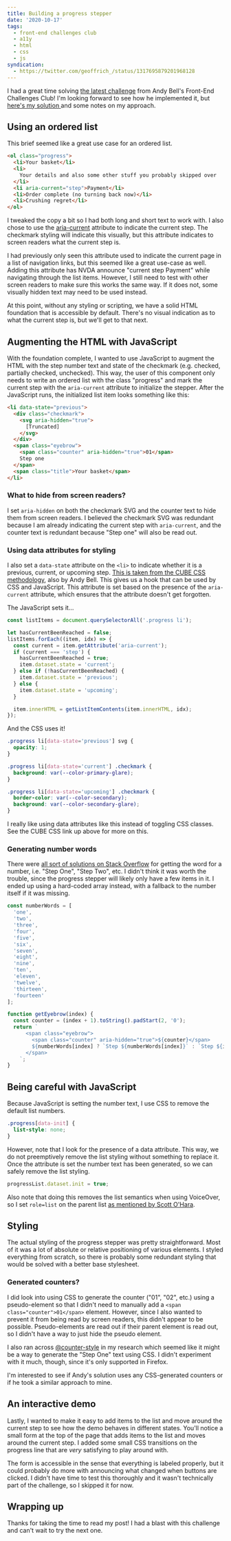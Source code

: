 ```yaml
---
title: Building a progress stepper
date: '2020-10-17'
tags:
  - front-end challenges club
  - a11y
  - html
  - css
  - js
syndication:
  - https://twitter.com/geoffrich_/status/1317695879201968128
---
```


I had a great time solving [the latest challenge](https://piccalil.li/blog/challenge-008-progress-stepper/) from Andy Bell's Front-End Challenges Club! I'm looking forward to see how he implemented it, but [here's my solution ](/demos/front-end-cc-008/) and some notes on my approach.

## Using an ordered list

This brief seemed like a great use case for an ordered list.

```html
<ol class="progress">
  <li>Your basket</li>
  <li>
    Your details and also some other stuff you probably skipped over
  </li>
  <li aria-current="step">Payment</li>
  <li>Order complete (no turning back now)</li>
  <li>Crushing regret</li>
</ol>
```

I tweaked the copy a bit so I had both long and short text to work with. I also chose to use the [aria-current](https://www.w3.org/TR/wai-aria-1.1/#aria-current) attribute to indicate the current step. The checkmark styling will indicate this visually, but this attribute indicates to screen readers what the current step is.

I had previously only seen this attribute used to indicate the current page in a list of navigation links, but this seemed like a great use-case as well. Adding this attribute has NVDA announce "current step Payment" while navigating through the list items. However, I still need to test with other screen readers to make sure this works the same way. If it does not, some visually hidden text may need to be used instead.

At this point, without any styling or scripting, we have a solid HTML foundation that is accessible by default. There's no visual indication as to what the current step is, but we'll get to that next.

## Augmenting the HTML with JavaScript

With the foundation complete, I wanted to use JavaScript to augment the HTML with the step number text and state of the checkmark (e.g. checked, partially checked, unchecked). This way, the user of this component only needs to write an ordered list with the class "progress" and mark the current step with the `aria-current` attribute to initialize the stepper. After the JavaScript runs, the initialized list item looks something like this:

```html
<li data-state="previous">
  <div class="checkmark">
    <svg aria-hidden="true">
      [Truncated]
    </svg>
  </div>
  <span class="eyebrow">
    <span class="counter" aria-hidden="true">01</span>
    Step one
  </span>
  <span class="title">Your basket</span>
</li>
```

### What to hide from screen readers?

I set `aria-hidden` on both the checkmark SVG and the counter text to hide them from screen readers. I believed the checkmark SVG was redundant because I am already indicating the current step with `aria-current`, and the counter text is redundant because "Step one" will also be read out.

### Using data attributes for styling

I also set a `data-state` attribute on the `<li>` to indicate whether it is a previous, current, or upcoming step. [This is taken from the CUBE CSS methodology](https://piccalil.li/cube-css/exception/), also by Andy Bell. This gives us a hook that can be used by CSS and JavaScript. This attribute is set based on the presence of the `aria-current` attribute, which ensures that the attribute doesn't get forgotten.

The JavaScript sets it...

```js
const listItems = document.querySelectorAll('.progress li');

let hasCurrentBeenReached = false;
listItems.forEach((item, idx) => {
  const current = item.getAttribute('aria-current');
  if (current === 'step') {
    hasCurrentBeenReached = true;
    item.dataset.state = 'current';
  } else if (!hasCurrentBeenReached) {
    item.dataset.state = 'previous';
  } else {
    item.dataset.state = 'upcoming';
  }

  item.innerHTML = getListItemContents(item.innerHTML, idx);
});
```

And the CSS uses it!

```css
.progress li[data-state='previous'] svg {
  opacity: 1;
}

.progress li[data-state='current'] .checkmark {
  background: var(--color-primary-glare);
}

.progress li[data-state='upcoming'] .checkmark {
  border-color: var(--color-secondary);
  background: var(--color-secondary-glare);
}
```

I really like using data attributes like this instead of toggling CSS classes. See the CUBE CSS link up above for more on this.

### Generating number words

There were [all sort of solutions on Stack Overflow](https://stackoverflow.com/questions/14766951/convert-digits-into-words-with-javascript) for getting the word for a number, i.e. "Step One", "Step Two", etc. I didn't think it was worth the trouble, since the progress stepper will likely only have a few items in it. I ended up using a hard-coded array instead, with a fallback to the number itself if it was missing.

```js
const numberWords = [
  'one',
  'two',
  'three',
  'four',
  'five',
  'six',
  'seven',
  'eight',
  'nine',
  'ten',
  'eleven',
  'twelve',
  'thirteen',
  'fourteen'
];

function getEyebrow(index) {
  const counter = (index + 1).toString().padStart(2, '0');
  return `
      <span class="eyebrow">
        <span class="counter" aria-hidden="true">${counter}</span>
        ${numberWords[index] ? `Step ${numberWords[index]}` : `Step ${index + 1}`}
      </span>
    `;
}
```

## Being careful with JavaScript

Because JavaScript is setting the number text, I use CSS to remove the default list numbers.

```css
.progress[data-init] {
  list-style: none;
}
```

However, note that I look for the presence of a data attribute. This way, we do not preemptively remove the list styling without something to replace it. Once the attribute is set the number text has been generated, so we can safely remove the list styling.

```js
progressList.dataset.init = true;
```

Also note that doing this removes the list semantics when using VoiceOver, so I set `role=list` on the parent list [as mentioned by Scott O'Hara](https://www.scottohara.me/blog/2019/01/12/lists-and-safari.html).

## Styling

The actual styling of the progress stepper was pretty straightforward. Most of it was a lot of absolute or relative positioning of various elements. I styled everything from scratch, so there is probably some redundant styling that would be solved with a better base stylesheet.

### Generated counters?

I did look into using CSS to generate the counter ("01", "02", etc.) using a pseudo-element so that I didn't need to manually add a `<span class="counter">01</span>` element. However, since I also wanted to prevent it from being read by screen readers, this didn't appear to be possible. Pseudo-elements are read out if their parent element is read out, so I didn't have a way to just hide the pseudo element.

I also ran across [@counter-style](https://developer.mozilla.org/en-US/docs/Web/CSS/@counter-style) in my research which seemed like it might be a way to generate the "Step One" text using CSS. I didn't experiment with it much, though, since it's only supported in Firefox.

I'm interested to see if Andy's solution uses any CSS-generated counters or if he took a similar approach to mine.

## An interactive demo

Lastly, I wanted to make it easy to add items to the list and move around the current step to see how the demo behaves in different states. You'll notice a small form at the top of the page that adds items to the list and moves around the current step. I added some small CSS transitions on the progress line that are _very_ satisfying to play around with.

The form is accessible in the sense that everything is labeled properly, but it could probably do more with announcing what changed when buttons are clicked. I didn't have time to test this thoroughly and it wasn't technically part of the challenge, so I skipped it for now.

## Wrapping up

Thanks for taking the time to read my post! I had a blast with this challenge and can't wait to try the next one.

